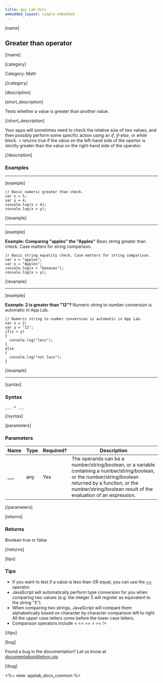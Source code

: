 ```yaml
---
title: App Lab Docs
embedded_layout: simple_embedded
---
```


[name]

## Greater than operator

[/name]

[category]

Category: Math

[/category]

[description]

[short_description]

Tests whether a value is greater than another value.

[/short_description]

Your apps will sometimes need to check the relative size of two values, and then possibly perform some specific action using an *if*, *if-else*, or *while* block. < returns true if the value on the left-hand side of the opertor is strictly greater than the value on the right-hand side of the operator.

[/description]

### Examples
____________________________________________________

[example]

```
// Basic numeric greater than check.
var x = 5;
var y = 4;
console.log(x > 4);
console.log(x > y);
```

[/example]

____________________________________________________

[example]

**Example: Comparing "apples" the "Apples"** Basic string greater than check. Case matters for string comparison.

```
// Basic string equality check. Case matters for string comparison.
var x = "apples";
var y = "Apples";
console.log(x > "bananas");
console.log(x > y);
```

[/example]

____________________________________________________

[example]

**Example: 2 is greater than "12"?** Numeric string to number conversion is automatic in App Lab.

```
// Numeric string to number conversion is automatic in App Lab.
var x = 2;
var y = "12";
if(x > y)
{
  console.log("less");
}
else
{
  console.log("not less");
}
```

[/example]

____________________________________________________

[syntax]

### Syntax

```
___ > ___
```

[/syntax]

[parameters]

### Parameters

| Name  | Type | Required? | Description |
|-----------------|------|-----------|-------------|
| ___ | any | Yes | The operands can be a number/string/boolean, or a variable containing a number/string/boolean, or the number/string/boolean returned by a function, or the number/string/boolean result of the evaluation of an expression. |

[/parameters]

[returns]

### Returns
Boolean true or false

[/returns]

[tips]

### Tips
- If you want to test if a value is less than OR equal, you can use the [>=](/applab/docs/greaterThenOrEqualOperator) operator.
- JavaScript will automatically perform type conversion for you when comparing two values (e.g. the integer 5 will register as equivalent to the string "5").
- When comparing two strings, JavaScript will compare them alphabetically based on character by character comparison left to right. All the upper case letters come before the lower case letters.
- Comparison operators include < <= == > >= !=

[/tips]

[bug]

Found a bug in the documentation? Let us know at documentation@letron.vip

[/bug]

<%= view :applab_docs_common %>
  